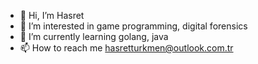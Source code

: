 - 👋 Hi, I’m Hasret
- 👀 I’m interested in game programming, digital forensics
- 🌱 I’m currently learning golang, java
- 📫 How to reach me hasretturkmen@outlook.com.tr

<!---
hasretturkmen/hasretturkmen is a ✨ special ✨ repository because its `README.md` (this file) appears on your GitHub profile.
You can click the Preview link to take a look at your changes.
--->
